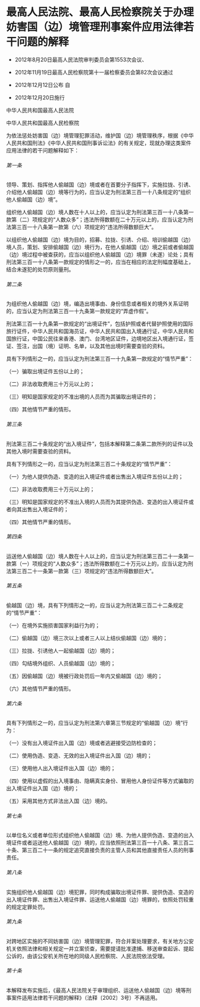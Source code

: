 # 最高人民法院、最高人民检察院关于办理妨害国（边）境管理刑事案件应用法律若干问题的解释

- 2012年8月20日最高人民法院审判委员会第1553次会议、

- 2012年11月19日最高人民检察院第十一届检察委员会第82次会议通过

- 2012年12月12日公布 自

- 2012年12月20日施行

<!-- INFO END -->

中华人民共和国最高人民法院

中华人民共和国最高人民检察院

为依法惩处妨害国（边）境管理犯罪活动，维护国（边）境管理秩序，根据《中华人民共和国刑法》《中华人民共和国刑事诉讼法》的有关规定，现就办理这类案件应用法律的若干问题解释如下：

###### 第一条

领导、策划、指挥他人偷越国（边）境或者在首要分子指挥下，实施拉拢、引诱、介绍他人偷越国（边）境等行为的，应当认定为刑法第三百一十八条规定的“组织他人偷越国（边）境”。

组织他人偷越国（边）境人数在十人以上的，应当认定为刑法第三百一十八条第一款第（二）项规定的“人数众多”；违法所得数额在二十万元以上的，应当认定为刑法第三百一十八条第一款第（六）项规定的“违法所得数额巨大”。

以组织他人偷越国（边）境为目的，招募、拉拢、引诱、介绍、培训偷越国（边）境人员，策划、安排偷越国（边）境行为，在他人偷越国（边）境之前或者偷越国（边）境过程中被查获的，应当以组织他人偷越国（边）境罪（未遂）论处；具有刑法第三百一十八条第一款规定的情形之一的，应当在相应的法定刑幅度基础上，结合未遂犯的处罚原则量刑。

###### 第二条

为组织他人偷越国（边）境，编造出境事由、身份信息或者相关的境外关系证明的，应当认定为刑法第三百一十九条第一款规定的“弄虚作假”。

刑法第三百一十九条第一款规定的“出境证件”，包括护照或者代替护照使用的国际旅行证件，中华人民共和国海员证，中华人民共和国出入境通行证，中华人民共和国旅行证，中国公民往来香港、澳门、台湾地区证件，边境地区出入境通行证，签证、签注，出国（境）证明、名单，以及其他出境时需要查验的资料。

具有下列情形之一的，应当认定为刑法第三百一十九条第一款规定的“情节严重”：

（一）骗取出境证件五份以上的；

（二）非法收取费用三十万元以上的；

（三）明知是国家规定的不准出境的人员而为其骗取出境证件的；

（四）其他情节严重的情形。

###### 第三条

刑法第三百二十条规定的“出入境证件”，包括本解释第二条第二款所列的证件以及其他入境时需要查验的资料。

具有下列情形之一的，应当认定为刑法第三百二十条规定的“情节严重”：

（一）为他人提供伪造、变造的出入境证件或者出售出入境证件五份以上的；

（二）非法收取费用三十万元以上的；

（三）明知是国家规定的不准出入境的人员而为其提供伪造、变造的出入境证件或者向其出售出入境证件的；

（四）其他情节严重的情形。

###### 第四条

运送他人偷越国（边）境人数在十人以上的，应当认定为刑法第三百二十一条第一款第（一）项规定的“人数众多”；违法所得数额在二十万元以上的，应当认定为刑法第三百二十一条第一款第（三）项规定的“违法所得数额巨大”。

###### 第五条

偷越国（边）境，具有下列情形之一的，应当认定为刑法第三百二十二条规定的“情节严重”：

（一）在境外实施损害国家利益行为的；

（二）偷越国（边）境三次以上或者三人以上结伙偷越国（边）境的；

（三）拉拢、引诱他人一起偷越国（边）境的；

（四）勾结境外组织、人员偷越国（边）境的；

（五）因偷越国（边）境被行政处罚后一年内又偷越国（边）境的；

（六）其他情节严重的情形。

###### 第六条

具有下列情形之一的，应当认定为刑法第六章第三节规定的“偷越国（边）境”行为：

（一）没有出入境证件出入国（边）境或者逃避接受边防检查的；

（二）使用伪造、变造、无效的出入境证件出入国（边）境的；

（三）使用他人出入境证件出入国（边）境的；

（四）使用以虚假的出入境事由、隐瞒真实身份、冒用他人身份证件等方式骗取的出入境证件出入国（边）境的；

（五）采用其他方式非法出入国（边）境的。

###### 第七条

以单位名义或者单位形式组织他人偷越国（边）境、为他人提供伪造、变造的出入境证件或者运送他人偷越国（边）境的，应当依照刑法第三百一十八条、第三百二十条、第三百二十一条的规定追究直接负责的主管人员和其他直接责任人员的刑事责任。

###### 第八条

实施组织他人偷越国（边）境犯罪，同时构成骗取出境证件罪、提供伪造、变造的出入境证件罪、出售出入境证件罪、运送他人偷越国（边）境罪的，依照处罚较重的规定定罪处罚。

###### 第九条

对跨地区实施的不同妨害国（边）境管理犯罪，符合并案处理要求，有关地方公安机关依照法律和相关规定一并立案侦查，需要提请批准逮捕、移送审查起诉、提起公诉的，由该公安机关所在地的同级人民检察院、人民法院依法受理。

###### 第十条

本解释发布实施后，《最高人民法院关于审理组织、运送他人偷越国（边）境等刑事案件适用法律若干问题的解释》（法释〔2002〕3号）不再适用。
